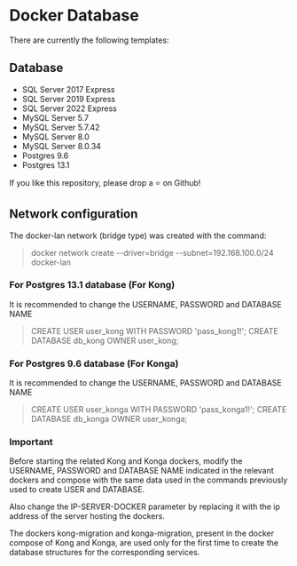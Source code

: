 # Docker Database
There are currently the following templates:

## Database
- SQL Server 2017 Express
- SQL Server 2019 Express
- SQL Server 2022 Express
- MySQL Server 5.7
- MySQL Server 5.7.42
- MySQL Server 8.0
- MySQL Server 8.0.34
- Postgres 9.6
- Postgres 13.1

If you like this repository, please drop a ⭐ on Github!

## Network configuration
The docker-lan network (bridge type) was created with the command: 

> docker network create --driver=bridge --subnet=192.168.100.0/24 docker-lan

### For Postgres 13.1 database (For Kong) 
It is recommended to change the USERNAME, PASSWORD and DATABASE NAME

> CREATE USER user_kong WITH PASSWORD 'pass_kong1!';
> CREATE DATABASE db_kong OWNER user_kong;

### For Postgres 9.6 database (For Konga) 
It is recommended to change the USERNAME, PASSWORD and DATABASE NAME

> CREATE USER user_konga WITH PASSWORD 'pass_konga1!';
> CREATE DATABASE db_konga OWNER user_konga;

### Important
Before starting the related Kong and Konga dockers, modify the USERNAME, PASSWORD and DATABASE NAME indicated in the relevant dockers and compose with the same data used in the commands previously used to create USER and DATABASE. 

Also change the IP-SERVER-DOCKER parameter by replacing it with the ip address of the server hosting the dockers. 

The dockers kong-migration and konga-migration, present in the docker compose of Kong and Konga, are used only for the first time to create the database structures for the corresponding services.
